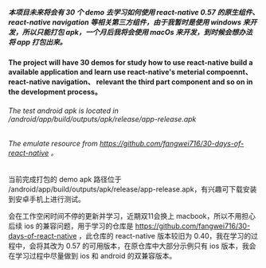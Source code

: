#####  本项目未来将会有 30 个 demo 去学习如何使用 react-native 0.57 的原生组件、 react-native navigation 等相关第三方组件，由于我暂时是使用 windows 来开发，所以只能打包 apk，一个月后我将会使用 macOs 来开发，到时候会想办法将 app 打包出来。

####  The project will have 30 demos for study how to use react-native build a available application and learn use react-native's meterial compoennt、 react-native navigation、 relevant the third part component and so on in the development process。

######  The test android apk is located in /android/app/build/outputs/apk/release/app-release.apk

######  The emulate resource from https://github.com/fangwei716/30-days-of-react-native 。

当前完成打包的 demo apk 路径位于 /android/app/build/outputs/apk/release/app-release.apk，有兴趣可下载安装到安卓手机上进行测试。

会在工作空闲时间不停的更新并学习，近期双11会换上 macbook，所以不用担心后续 ios 的兼容问题，用于学习的仓库是 https://github.com/fangwei716/30-days-of-react-native ，此仓库的 react-native 版本较旧为 0.40，我在学习的过程中，会将其改为 0.57 的可用版本，在原仓库中大部分示例只有 ios 版本，我会在学习过程中尽量做到 ios 和 android 的双兼容版本。
